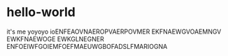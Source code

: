 # hello-world
it's me yoyoyo
ioENFEAOVNAEROPVAERPOVMER
EKFNAEWGVOAEMNGV
EWKFNAEWOGE
EWKGLNEGNER
ENFOEIWFGOIEMFOEFMAEUWGBOFADSLFMARIOGNA
